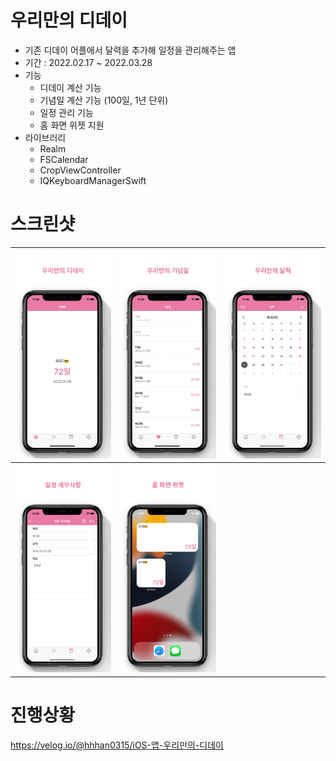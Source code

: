 # 우리만의 디데이
- 기존 디데이 어플에서 달력을 추가해 일정을 관리해주는 앱
- 기간 : 2022.02.17 ~ 2022.03.28
- 기능
  - 디데이 계산 기능
  - 기념일 계산 기능 (100일, 1년 단위)
  - 일정 관리 기능
  - 홈 화면 위젯 지원
- 라이브러리
  - Realm
  - FSCalendar
  - CropViewController
  - IQKeyboardManagerSwift

# 스크린샷
|![1](https://github.com/hhhan0315/OurDday/blob/main/스크린샷/ios-6.5-inch-1.jpg)|![2](https://github.com/hhhan0315/OurDday/blob/main/스크린샷/ios-6.5-inch-2.jpg)|![3](https://github.com/hhhan0315/OurDday/blob/main/스크린샷/ios-6.5-inch-3.jpg)|
|--|--|--|
|![4](https://github.com/hhhan0315/OurDday/blob/main/스크린샷/ios-6.5-inch-4.jpg)|![5](https://github.com/hhhan0315/OurDday/blob/main/스크린샷/ios-6.5-inch-5.jpg)||

# 진행상황
https://velog.io/@hhhan0315/iOS-앱-우리만의-디데이
